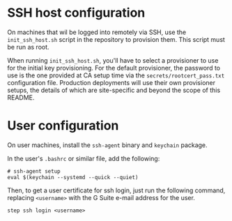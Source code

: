 # SSH host configuration

On machines that wil be logged into remotely via SSH, use the
`init_ssh_host.sh` script in the repository to provision them. This
script must be run as root.

When running `init_ssh_host.sh`, you'll have to select a provisioner to
use for the initial key provisioning. For the default provisioner, the
password to use is the one provided at CA setup time via the
`secrets/rootcert_pass.txt` configuration file. Production deployments
will use their own provisioner setups, the details of which are site-specific
and beyond the scope of this README.

# User configuration

On user machines, install the `ssh-agent` binary and `keychain` package.

In the user's `.bashrc` or similar file, add the following:

```text
# ssh-agent setup
eval $(keychain --systemd --quick --quiet)
```

Then, to get a user certificate for ssh login, just run the following command,
replacing `<username>` with the G Suite e-mail address for the user.

```text
step ssh login <username>
```
